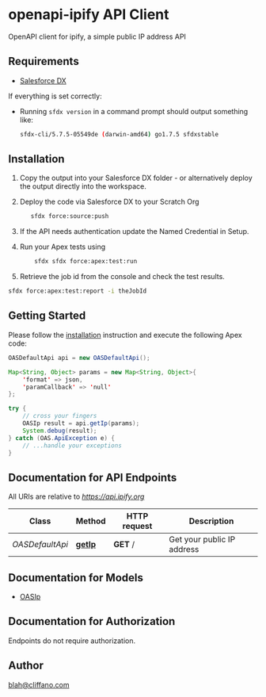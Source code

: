 # openapi-ipify API Client


OpenAPI client for ipify, a simple public IP address API

## Requirements

- [Salesforce DX](https://www.salesforce.com/products/platform/products/salesforce-dx/)

If everything is set correctly:

- Running `sfdx version` in a command prompt should output something like:

  ```bash
  sfdx-cli/5.7.5-05549de (darwin-amd64) go1.7.5 sfdxstable
  ```

## Installation

1. Copy the output into your Salesforce DX folder - or alternatively deploy the output directly into the workspace.
2. Deploy the code via Salesforce DX to your Scratch Org

   ```bash
      sfdx force:source:push
   ```

3. If the API needs authentication update the Named Credential in Setup.
4. Run your Apex tests using

   ```bash
       sfdx sfdx force:apex:test:run
   ```

5. Retrieve the job id from the console and check the test results.

  ```bash
  sfdx force:apex:test:report -i theJobId
  ```

## Getting Started

Please follow the [installation](#installation) instruction and execute the following Apex code:

```java
OASDefaultApi api = new OASDefaultApi();

Map<String, Object> params = new Map<String, Object>{
    'format' => json,
    'paramCallback' => 'null'
};

try {
    // cross your fingers
    OASIp result = api.getIp(params);
    System.debug(result);
} catch (OAS.ApiException e) {
    // ...handle your exceptions
}
```

## Documentation for API Endpoints

All URIs are relative to *https://api.ipify.org*

Class | Method | HTTP request | Description
------------ | ------------- | ------------- | -------------
*OASDefaultApi* | [**getIp**](OASDefaultApi.md#getIp) | **GET** / | Get your public IP address


## Documentation for Models

 - [OASIp](OASIp.md)


## Documentation for Authorization

Endpoints do not require authorization.


## Author

blah@cliffano.com


